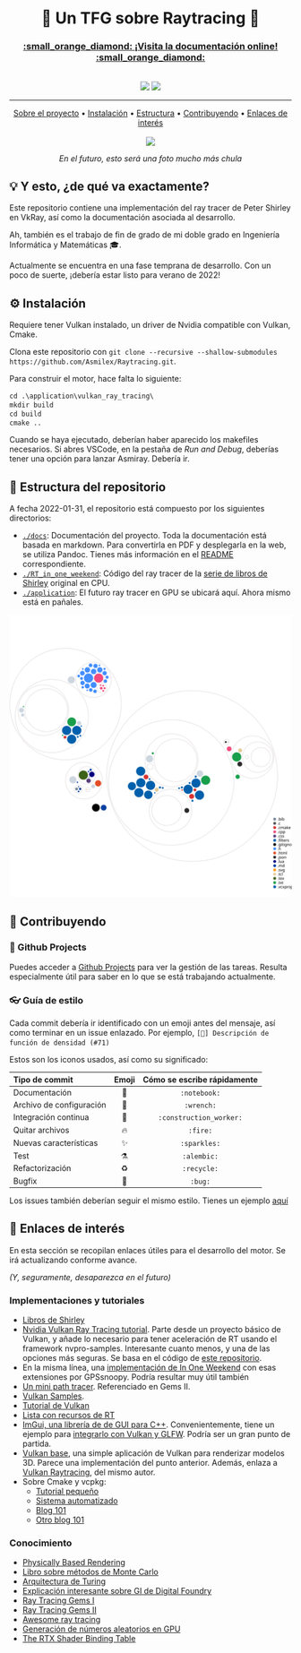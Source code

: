 <h1 align=center>🔦 Un TFG sobre Raytracing 🔦</h1>

<div align=center>
  <h3>
    <a href="https://asmilex.github.io/Raytracing">:small_orange_diamond: ¡Visita la documentación online! :small_orange_diamond:</a>
  </h3>
</div>

<br>

<div align=center>
  <img src="https://img.shields.io/github/workflow/status/Asmilex/Raytracing/Publicar%20a%20Github%20Pages?color=00b894&label=WEB&style=for-the-badge">
  <img src="https://img.shields.io/github/workflow/status/Asmilex/Raytracing/Construir%20PDF?color=%23fdcb6e&label=PDF&style=for-the-badge">
</div>

<hr>


<p align="center" dir="auto">
  <a href="#bulb-y-esto-de-qu%C3%A9-va-exactamente">Sobre el proyecto</a> •
  <a href="#gear-instalaci%C3%B3n">Instalación</a> •
  <a href="#evergreen_tree-estructura-del-repositorio">Estructura</a> •
  <a href="#handshake-contribuyendo">Contribuyendo</a> •
  <a href="#link-enlaces-de-inter%C3%A9s">Enlaces de interés</a>
</p>

<div align=center>
  <img align=center src="https://i.imgur.com/RrWQVRE.jpg" width="600">
  <p align=center><i>En el futuro, esto será una foto mucho más chula</i></p>
</div>

## :bulb: Y esto, ¿de qué va exactamente?

Este repositorio contiene una implementación del ray tracer de Peter Shirley en VkRay, así como la documentación asociada al desarrollo.

Ah, también es el trabajo de fin de grado de mi doble grado en Ingeniería Informática y Matemáticas 🎓.

Actualmente se encuentra en una fase temprana de desarrollo. Con un poco de suerte, ¡debería estar listo para verano de 2022!

## :gear: Instalación

Requiere tener Vulkan instalado, un driver de Nvidia compatible con Vulkan, Cmake.

Clona este repositorio con `git clone --recursive --shallow-submodules https://github.com/Asmilex/Raytracing.git`.

Para construir el motor, hace falta lo siguiente:

```
cd .\application\vulkan_ray_tracing\
mkdir build
cd build
cmake ..
```

Cuando se haya ejecutado, deberían haber aparecido los makefiles necesarios. Si abres VSCode, en la pestaña de *Run and Debug*, deberías tener una opción para lanzar Asmiray. Debería ir.

## :evergreen_tree: Estructura del repositorio

A fecha 2022-01-31,  el repositorio está compuesto por los siguientes directorios:

- [`./docs`](./docs): Documentación del proyecto. Toda la documentación está basada en markdown. Para convertirla en PDF y desplegarla en la web, se utiliza Pandoc. Tienes más información en el [README](./docs/README.md) correspondiente.
- [`./RT_in_one_weekend`](./RT_in_one_weekend): Código del ray tracer de la [serie de libros de Shirley](https://raytracing.github.io/) original en CPU.
- [`./application`](./application): El futuro ray tracer en GPU se ubicará aquí. Ahora mismo está en pañales.

![Visualización de la codebase](./docs/img/repo_diagram.svg)


## :handshake: Contribuyendo

### :open_book: Github Projects

Puedes acceder a [Github Projects](https://github.com/users/Asmilex/projects/2) para ver la gestión de las tareas. Resulta especialmente útil para saber en lo que se está trabajando actualmente.

### :eyeglasses: Guía de estilo

Cada commit debería ir identificado con un emoji antes del mensaje, así como terminar en un issue enlazado. Por ejemplo, `[📓] Descripción de función de densidad (#71)`

Estos son los iconos usados, así como su significado:

| Tipo de commit           |         Emoji         | Cómo se escribe rápidamente |
|:-------------------------|:---------------------:|:---------------------------:|
| Documentación            |      :notebook:       |        `:notebook:`         |
| Archivo de configuración |       :wrench:        |         `:wrench:`          |
| Integración continua     | :construction_worker: |   `:construction_worker:`   |
| Quitar archivos          |        :fire:         |          `:fire:`           |
| Nuevas características   |      :sparkles:       |        `:sparkles:`         |
| Test                     |       :alembic:       |         `:alembic:`         |
| Refactorización          |       :recycle:       |         `:recycle:`         |
| Bugfix                   |         :bug:         |           `:bug:`           |



Los issues también deberían seguir el mismo estilo. Tienes un ejemplo [aquí](https://github.com/Asmilex/Raytracing/issues/4)


## :link: Enlaces de interés

En esta sección se recopilan enlaces útiles para el desarrollo del motor. Se irá actualizando conforme avance.

*(Y, seguramente, desaparezca en el futuro)*

### Implementaciones y tutoriales

- [Libros de Shirley](https://raytracing.github.io/)
- [Nvidia Vulkan Ray Tracing tutorial](https://nvpro-samples.github.io/vk_raytracing_tutorial_KHR/). Parte desde un proyecto básico de Vulkan, y añade lo necesario para tener aceleración de RT usando el framework nvpro-samples. Interesante cuanto menos, y una de las opciones más seguras. Se basa en el código de [este repositorio](https://github.com/nvpro-samples/vk_raytracing_tutorial_KHR).
- En la misma línea, una [implementación de In One Weekend](https://github.com/GPSnoopy/RayTracingInVulkan) con esas extensiones por GPSsnoopy. Podría resultar muy útil también
- [Un mini path tracer](https://github.com/nvpro-samples/vk_mini_path_tracer). Referenciado en Gems II.
- [Vulkan Samples](https://github.com/KhronosGroup/Vulkan-Samples).
- [Tutorial de Vulkan](https://vulkan-tutorial.com/Introduction)
- [Lista con recursos de RT](https://www.realtimerendering.com/raytracing.html)
- [ImGui, una librería de de GUI para C++](https://github.com/ocornut/imgui). Convenientemente, tiene un ejemplo para [integrarlo con Vulkan y GLFW](https://github.com/ocornut/imgui/blob/master/examples/example_glfw_vulkan/main.cpp). Podría ser un gran punto de partida.
- [Vulkan base](https://github.com/kennyalive/vulkan-base), una simple aplicación de Vulkan para renderizar modelos 3D. Parece una implementación del punto anterior. Además, enlaza a [Vulkan Raytracing](https://github.com/kennyalive/vulkan-raytracing), del mismo autor.
- Sobre Cmake y vcpkg:
  - [Tutorial pequeño](https://www.40tude.fr/how-to-use-vcpkg-with-vscode-and-cmake/)
  - [Sistema automatizado](https://cpptruths.blogspot.com/2019/03/bootstrapping-vcpkg-based-cmake-project.html)
  - [Blog 101](https://gamefromscratch.com/vcpkg-cpp-easy-mode-step-by-step-tutorial/)
  - [Otro blog 101](https://sam.elborai.me/blog/vscode-cpp-dev-environment-2020)

### Conocimiento

- [Physically Based Rendering](http://www.pbr-book.org/)
- [Libro sobre métodos de Monte Carlo](http://statweb.stanford.edu/~owen/mc/)
- [Arquitectura de Turing](https://developer.nvidia.com/blog/nvidia-turing-architecture-in-depth/)
- [Explicación interesante sobre GI de Digital Foundry](https://www.youtube.com/watch?v=yEkryaaAsBU)
- [Ray Tracing Gems I](https://www.realtimerendering.com/raytracinggems/rtg/index.html)
- [Ray Tracing Gems II](https://developer.nvidia.com/ray-tracing-gems-ii)
- [Awesome ray tracing](https://github.com/dannyfritz/awesome-ray-tracing#vulkan-ray-tracing)
- [Generación de números aleatorios en GPU](https://www.csee.umbc.edu/~olano/papers/GPUTEA.pdf)
- [The RTX Shader Binding Table](https://www.willusher.io/graphics/2019/11/20/the-sbt-three-ways)